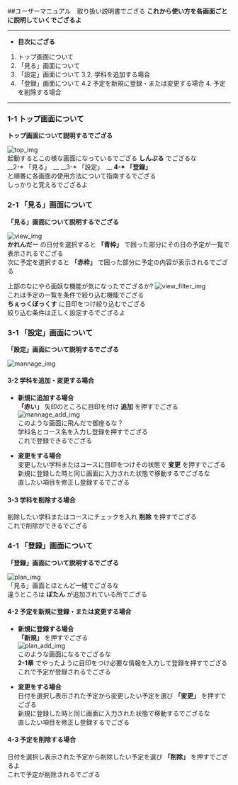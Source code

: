 ##ユーザーマニュアル　取り扱い説明書でござる
__これから使い方を各画面ごとに説明していくでござるよ__  

******  

- __目次にござる__

1. トップ画面について  
2. 「見る」画面について  
3. 「設定」画面について 3.2. 学科を追加する場合   
4. 「登録」画面について 4.2 予定を新規に登録・または変更する場合 4. 予定を削除する場合

******

### 1-1 トップ画面について  
__トップ画面について説明するでござる__

![top_img](/img/top_img.png)  
起動するとこの様な画面になっているでござる
__しんぷる__
でござるな  
__2-* 「見る」　__
__3-* 「設定」　__
__4-* 「登録」__  
と順番に各画面の使用方法について指南するでござる  
しっかりと覚えるでござるよ

### 2-1 「見る」画面について  
__「見る」画面について説明するでござる__

![view_img](/img/view_img.png)  
__かれんだー__
の日付を選択すると
__「青枠」__
で囲った部分にその日の予定が一覧で表示されるでござる  
次に予定を選択すると
__「赤枠」__
で囲った部分に予定の内容が表示されるでござる

上部のなにやら面妖な機能が気になったでござるか?
![view_filter_img](/img/view_filter_img.png)  
これは予定の一覧を条件で絞り込む機能でござる  
__ちぇっくぼっくす__
に目印をつけ絞り込むでござる  
絞り込む条件は正しく設定するでござるよ

### 3-1 「設定」画面について  
__「設定」画面について説明するでござる__  

![mannage_img](/img/manage_img.png)  

#### 3-2 学科を追加・変更する場合
- __新規に追加する場合__  
__「赤い」__
矢印のところに目印を付け
__追加__
を押すでござる  
![mannage_add_img](/img/manage_add_img.png)  
このような画面に飛んだで御座るな？  
学科名とコース名を入力し登録を押すでござる  
これで登録できるでござる  

- __変更をする場合__  
変更したい学科またはコースに目印をつけその状態で
__変更__
を押すでござる  
新規に登録した時と同じ画面に入力された状態で移動するでござるな  
直したい項目を修正し登録するでござる  

#### 3-3 学科を削除する場合
削除したい学科またはコースにチェックを入れ
__削除__
を押すでござる  
これで削除ができるでござる

### 4-1 「登録」画面について  
__「登録」画面について説明するでござる__

![plan_img](/img/plan_img.png)  
「見る」画面とほとんど一緒でござるな  
違うところは
__ぼたん__
が追加されている所でござる  

#### 4-2 予定を新規に登録・または変更する場合
- __新規に登録する場合__  
__「新規」__
を押すでござる  
![plan_add_img](/img/plan_add_img.png)  
このような画面になるでござるな  
__2-1章__
でやったように目印をつけ必要な情報を入力して登録を押すでござる  
これで予定が登録されるでござる  

- __変更をする場合__  
日付を選択し表示された予定から変更したい予定を選び
__「変更」__
を押すでござる  
新規に登録した時と同じ画面に入力された状態で移動するでござるな  
直したい項目を修正し登録するでござる

#### 4-3 予定を削除する場合
日付を選択し表示された予定から削除したい予定を選び
__「削除」__
を押すでござるよ  
これで予定が削除されるでござる


















